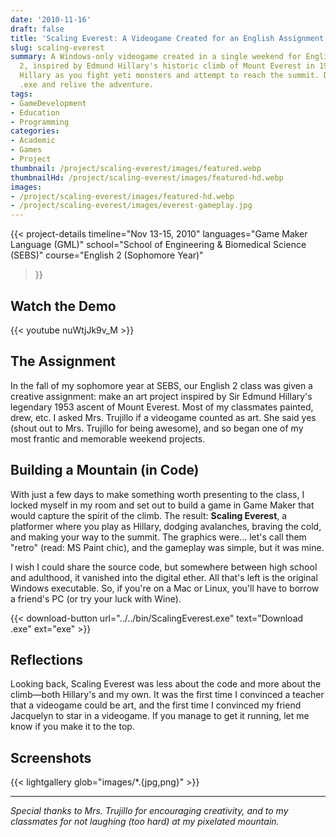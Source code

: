 ```yaml
---
date: '2010-11-16'
draft: false
title: 'Scaling Everest: A Videogame Created for an English Assignment'
slug: scaling-everest
summary: A Windows-only videogame created in a single weekend for English
  2, inspired by Edmund Hillary's historic climb of Mount Everest in 1953. Play as
  Hillary as you fight yeti monsters and attempt to reach the summit. Download the
  .exe and relive the adventure.
tags:
- GameDevelopment
- Education
- Programming
categories:
- Academic
- Games
- Project
thumbnail: /project/scaling-everest/images/featured.webp
thumbnailHd: /project/scaling-everest/images/featured-hd.webp
images:
- /project/scaling-everest/images/featured-hd.webp
- /project/scaling-everest/images/everest-gameplay.jpg
---
```

{{< project-details
  timeline="Nov 13-15, 2010"
  languages="Game Maker Language (GML)"
  school="School of Engineering & Biomedical Science (SEBS)"
  course="English 2 (Sophomore Year)"
>}}

## Watch the Demo

{{< youtube nuWtjJk9v_M >}}

## The Assignment

In the fall of my sophomore year at SEBS, our English 2 class was given a creative assignment: make an art project inspired by Sir Edmund Hillary's legendary 1953 ascent of Mount Everest. Most of my classmates painted, drew, etc. I asked Mrs. Trujillo if a videogame counted as art. She said yes (shout out to Mrs. Trujillo for being awesome), and so began one of my most frantic and memorable weekend projects.

## Building a Mountain (in Code)

With just a few days to make something worth presenting to the class, I locked myself in my room and set out to build a game in Game Maker that would capture the spirit of the climb. The result: **Scaling Everest**, a platformer where you play as Hillary, dodging avalanches, braving the cold, and making your way to the summit. The graphics were... let's call them "retro" (read: MS Paint chic), and the gameplay was simple, but it was mine.

I wish I could share the source code, but somewhere between high school and adulthood, it vanished into the digital ether. All that's left is the original Windows executable. So, if you're on a Mac or Linux, you'll have to borrow a friend's PC (or try your luck with Wine).

{{< download-button url="../../bin/ScalingEverest.exe" text="Download .exe" ext="exe" >}}

## Reflections

Looking back, Scaling Everest was less about the code and more about the climb—both Hillary's and my own. It was the first time I convinced a teacher that a videogame could be art, and the first time I convinced my friend Jacquelyn to star in a videogame. If you manage to get it running, let me know if you make it to the top.

## Screenshots

{{< lightgallery glob="images/*.{jpg,png}" >}}

---

*Special thanks to Mrs. Trujillo for encouraging creativity, and to my classmates for not laughing (too hard) at my pixelated mountain.*
